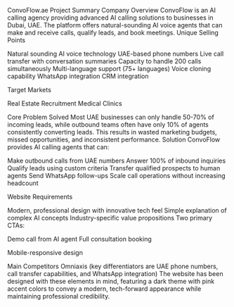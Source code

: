 ConvoFlow.ae Project Summary
Company Overview
ConvoFlow is an AI calling agency providing advanced AI calling solutions to businesses in Dubai, UAE. The platform offers natural-sounding AI voice agents that can make and receive calls, qualify leads, and book meetings.
Unique Selling Points

Natural sounding AI voice technology
UAE-based phone numbers
Live call transfer with conversation summaries
Capacity to handle 200 calls simultaneously
Multi-language support (75+ languages)
Voice cloning capability
WhatsApp integration
CRM integration

Target Markets

Real Estate
Recruitment
Medical Clinics

Core Problem Solved
Most UAE businesses can only handle 50-70% of incoming leads, while outbound teams often have only 10% of agents consistently converting leads. This results in wasted marketing budgets, missed opportunities, and inconsistent performance.
Solution
ConvoFlow provides AI calling agents that can:

Make outbound calls from UAE numbers
Answer 100% of inbound inquiries
Qualify leads using custom criteria
Transfer qualified prospects to human agents
Send WhatsApp follow-ups
Scale call operations without increasing headcount

Website Requirements

Modern, professional design with innovative tech feel
Simple explanation of complex AI concepts
Industry-specific value propositions
Two primary CTAs:

Demo call from AI agent
Full consultation booking


Mobile-responsive design

Main Competitors
Omniaxis (key differentiators are UAE phone numbers, call transfer capabilities, and WhatsApp integration)
The website has been designed with these elements in mind, featuring a dark theme with pink accent colors to convey a modern, tech-forward appearance while maintaining professional credibility.

